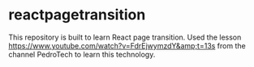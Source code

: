 # reactpagetransition
This repository is built to learn React page transition. Used the lesson https://www.youtube.com/watch?v=FdrEjwymzdY&amp;t=13s from the channel PedroTech to learn this technology. 
